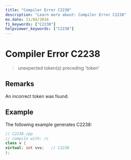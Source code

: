 ```yaml
---
title: "Compiler Error C2238"
description: "Learn more about: Compiler Error C2238"
ms.date: 11/04/2016
f1_keywords: ["C2238"]
helpviewer_keywords: ["C2238"]
---
```

# Compiler Error C2238

> unexpected token(s) preceding 'token'

## Remarks

An incorrect token was found.

## Example

The following example generates C2238:

```cpp
// C2238.cpp
// compile with: /c
class v {
virtual: int vvv;   // C2238
};
```
